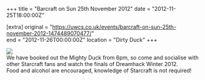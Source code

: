 +++
title = "Barcraft on Sun 25th November 2012"
date = "2012-11-25T18:00:00Z"

[extra]
original = "https://uwcs.co.uk/events/barcraft-on-sun-25th-november-2012-1474489070477/"    
end = "2012-11-26T00:00:00Z"
location = "Dirty Duck"
+++

[![](http://zed0.co.uk/Misc/Barcraft3_Poster_Full.thm.png)](http://zed0.co.uk/Misc/Barcraft3_Poster_Full.png)  
We have booked out the Mighty Duck from 6pm, so come and socialise with other Starcraft fans and watch the finals of Dreamhack Winter 2012.  
Food and alcohol are encouraged, knowledge of Starcraft is not required\!

